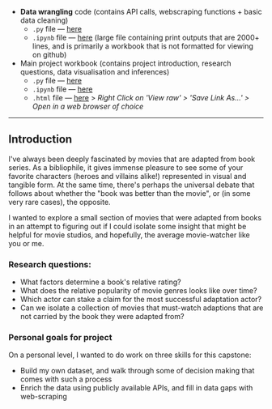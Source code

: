 * **Data wrangling** code (contains API calls, webscraping functions + basic data cleaning)
  *  `.py` file — [here](https://github.com/chanvarma/thinkful-capstones/blob/master/books_to_movies/data_wrangling.py)
  * `.ipynb` file — [here](https://github.com/chanvarma/thinkful-capstones/blob/master/books_to_movies/data_wrangling.ipynb) (large file containing print outputs that are 2000+ lines, and is primarily a workbook that is not formatted for viewing on github)
* Main project workbook (contains project introduction, research questions, data visualisation and inferences)
  * `.py` file — [here](https://github.com/chanvarma/thinkful-capstones/blob/master/books_to_movies/data_viz.py)
  * `.ipynb` file — [here](https://github.com/chanvarma/thinkful-capstones/blob/master/books_to_movies/data_viz.ipynb)
  * `.html` file — [here](https://github.com/chanvarma/thinkful-capstones/blob/master/books_to_movies/data_viz.html) > _Right Click on 'View raw' > 'Save Link As...' > Open in a web browser of choice_
  
---

## Introduction

I've always been deeply fascinated by movies that are adapted from book series. As a bibliophile, it gives immense pleasure to see some of your favorite characters (heroes and villains alike!) represented in visual and tangible form. At the same time, there's perhaps the universal debate that follows about whether the "book was better than the movie", or (in some very rare cases), the opposite. 

I wanted to explore a small section of movies that were adapted from books in an attempt to figuring out if I could isolate some insight that might be helpful for movie studios, and hopefully, the average movie-watcher like you or me. 

### Research questions:
* What factors determine a book's relative rating?
* What does the relative popularity of movie genres looks like over time?
* Which actor can stake a claim for the most successful adaptation actor?
* Can we isolate a collection of movies that must-watch adaptions that are not carried by the book they were adapted from?

### Personal goals for project
On a personal level, I wanted to do work on three skills for this capstone: 
* Build my own dataset, and walk through some of decision making that comes with such a process
* Enrich the data using publicly available APIs, and fill in data gaps with web-scraping 

